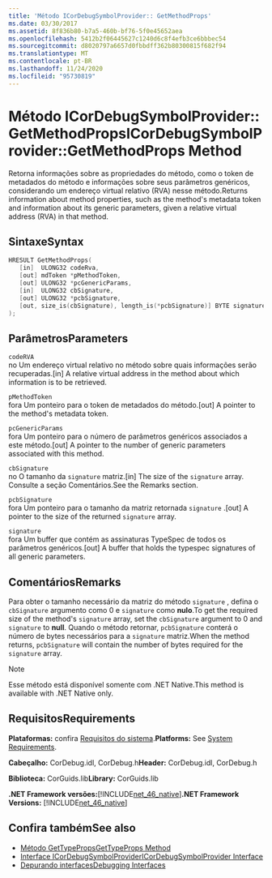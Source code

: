 ```yaml
---
title: 'Método ICorDebugSymbolProvider:: GetMethodProps'
ms.date: 03/30/2017
ms.assetid: 8f836b80-b7a5-460b-bf76-5f0e45652aea
ms.openlocfilehash: 5412b2f06445627c1240d6c8f4efb3ce6bbbec54
ms.sourcegitcommit: d8020797a6657d0fbbdff362b80300815f682f94
ms.translationtype: MT
ms.contentlocale: pt-BR
ms.lasthandoff: 11/24/2020
ms.locfileid: "95730819"
---
```

# <a name="icordebugsymbolprovidergetmethodprops-method"></a><span data-ttu-id="4e721-102">Método ICorDebugSymbolProvider:: GetMethodProps</span><span class="sxs-lookup"><span data-stu-id="4e721-102">ICorDebugSymbolProvider::GetMethodProps Method</span></span>

<span data-ttu-id="4e721-103">Retorna informações sobre as propriedades do método, como o token de metadados do método e informações sobre seus parâmetros genéricos, considerando um endereço virtual relativo (RVA) nesse método.</span><span class="sxs-lookup"><span data-stu-id="4e721-103">Returns information about method properties, such as the method's metadata token and information about its generic parameters, given a relative virtual address (RVA) in that method.</span></span>  
  
## <a name="syntax"></a><span data-ttu-id="4e721-104">Sintaxe</span><span class="sxs-lookup"><span data-stu-id="4e721-104">Syntax</span></span>  
  
```cpp  
HRESULT GetMethodProps(  
   [in]  ULONG32 codeRva,  
   [out] mdToken *pMethodToken,  
   [out] ULONG32 *pcGenericParams,  
   [in]  ULONG32 cbSignature,  
   [out] ULONG32 *pcbSignature,  
   [out, size_is(cbSignature), length_is(*pcbSignature)] BYTE signature[]  
);  
```  
  
## <a name="parameters"></a><span data-ttu-id="4e721-105">Parâmetros</span><span class="sxs-lookup"><span data-stu-id="4e721-105">Parameters</span></span>  

 `codeRVA`  
 <span data-ttu-id="4e721-106">no Um endereço virtual relativo no método sobre quais informações serão recuperadas.</span><span class="sxs-lookup"><span data-stu-id="4e721-106">[in] A relative virtual address in the method about which information is to be retrieved.</span></span>  
  
 `pMethodToken`  
 <span data-ttu-id="4e721-107">fora Um ponteiro para o token de metadados do método.</span><span class="sxs-lookup"><span data-stu-id="4e721-107">[out] A pointer to the method's metadata token.</span></span>  
  
 `pcGenericParams`  
 <span data-ttu-id="4e721-108">fora Um ponteiro para o número de parâmetros genéricos associados a este método.</span><span class="sxs-lookup"><span data-stu-id="4e721-108">[out] A pointer to the number of generic parameters associated with this method.</span></span>  
  
 `cbSignature`  
 <span data-ttu-id="4e721-109">no O tamanho da `signature` matriz.</span><span class="sxs-lookup"><span data-stu-id="4e721-109">[in] The size of the `signature` array.</span></span> <span data-ttu-id="4e721-110">Consulte a seção Comentários.</span><span class="sxs-lookup"><span data-stu-id="4e721-110">See the Remarks section.</span></span>  
  
 `pcbSignature`  
 <span data-ttu-id="4e721-111">fora Um ponteiro para o tamanho da matriz retornada `signature` .</span><span class="sxs-lookup"><span data-stu-id="4e721-111">[out] A pointer to the size of the returned `signature` array.</span></span>  
  
 `signature`  
 <span data-ttu-id="4e721-112">fora Um buffer que contém as assinaturas TypeSpec de todos os parâmetros genéricos.</span><span class="sxs-lookup"><span data-stu-id="4e721-112">[out] A buffer that holds the typespec signatures of all generic parameters.</span></span>  
  
## <a name="remarks"></a><span data-ttu-id="4e721-113">Comentários</span><span class="sxs-lookup"><span data-stu-id="4e721-113">Remarks</span></span>  

 <span data-ttu-id="4e721-114">Para obter o tamanho necessário da matriz do método `signature` , defina o `cbSignature` argumento como 0 e `signature` como **nulo**.</span><span class="sxs-lookup"><span data-stu-id="4e721-114">To get the required size of the method's `signature` array, set the `cbSignature` argument to 0 and `signature` to **null**.</span></span> <span data-ttu-id="4e721-115">Quando o método retornar, `pcbSignature` conterá o número de bytes necessários para a `signature` matriz.</span><span class="sxs-lookup"><span data-stu-id="4e721-115">When the method returns, `pcbSignature` will contain the number of bytes required for the `signature` array.</span></span>  
  
> [!NOTE]
> <span data-ttu-id="4e721-116">Esse método está disponível somente com .NET Native.</span><span class="sxs-lookup"><span data-stu-id="4e721-116">This method is available with .NET Native only.</span></span>  
  
## <a name="requirements"></a><span data-ttu-id="4e721-117">Requisitos</span><span class="sxs-lookup"><span data-stu-id="4e721-117">Requirements</span></span>  

 <span data-ttu-id="4e721-118">**Plataformas:** confira [Requisitos do sistema](../../get-started/system-requirements.md).</span><span class="sxs-lookup"><span data-stu-id="4e721-118">**Platforms:** See [System Requirements](../../get-started/system-requirements.md).</span></span>  
  
 <span data-ttu-id="4e721-119">**Cabeçalho:** CorDebug.idl, CorDebug.h</span><span class="sxs-lookup"><span data-stu-id="4e721-119">**Header:** CorDebug.idl, CorDebug.h</span></span>  
  
 <span data-ttu-id="4e721-120">**Biblioteca:** CorGuids.lib</span><span class="sxs-lookup"><span data-stu-id="4e721-120">**Library:** CorGuids.lib</span></span>  
  
 <span data-ttu-id="4e721-121">**.NET Framework versões:**[!INCLUDE[net_46_native](../../../../includes/net-46-native-md.md)]</span><span class="sxs-lookup"><span data-stu-id="4e721-121">**.NET Framework Versions:** [!INCLUDE[net_46_native](../../../../includes/net-46-native-md.md)]</span></span>  
  
## <a name="see-also"></a><span data-ttu-id="4e721-122">Confira também</span><span class="sxs-lookup"><span data-stu-id="4e721-122">See also</span></span>

- [<span data-ttu-id="4e721-123">Método GetTypeProps</span><span class="sxs-lookup"><span data-stu-id="4e721-123">GetTypeProps Method</span></span>](icordebugsymbolprovider-gettypeprops-method.md)
- [<span data-ttu-id="4e721-124">Interface ICorDebugSymbolProvider</span><span class="sxs-lookup"><span data-stu-id="4e721-124">ICorDebugSymbolProvider Interface</span></span>](icordebugsymbolprovider-interface.md)
- [<span data-ttu-id="4e721-125">Depurando interfaces</span><span class="sxs-lookup"><span data-stu-id="4e721-125">Debugging Interfaces</span></span>](debugging-interfaces.md)
